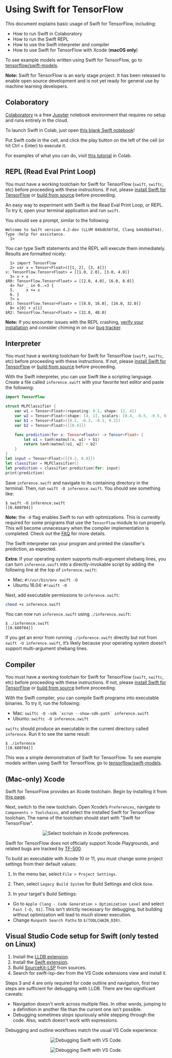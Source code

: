# Using Swift for TensorFlow

This document explains basic usage of Swift for TensorFlow, including:
* How to run Swift in Colaboratory
* How to run the Swift REPL
* How to use the Swift interpreter and compiler
* How to use Swift for TensorFlow with Xcode (**macOS only**)

To see example models written using Swift for TensorFlow, go to [tensorflow/swift-models](https://github.com/tensorflow/swift-models).

**Note:** Swift for TensorFlow is an early stage project. It has been released to enable open source development and is not yet ready for general use by machine learning developers.

## Colaboratory

[Colaboratory](https://colab.research.google.com) is a free [Jupyter](https://jupyter.org/) notebook environment that requires no setup and runs entirely in the cloud.

To launch Swift in Colab, just open [this blank Swift notebook](https://colab.research.google.com/github/tensorflow/swift/blob/master/notebooks/blank_swift.ipynb)!

Put Swift code in the cell, and click the play button on the left of the cell (or hit Ctrl + Enter) to execute it.

For examples of what you can do, visit [this tutorial](https://colab.research.google.com/github/tensorflow/swift/blob/master/docs/site/tutorials/model_training_walkthrough.ipynb) in Colab.

## REPL (Read Eval Print Loop)

You must have a working toolchain for Swift for TensorFlow (`swift`, `swiftc`, etc) before proceeding with these instructions. If not, please [install Swift for TensorFlow](Installation.md) or [build from source](https://github.com/apple/swift/blob/tensorflow/README.md) before proceeding.

An easy way to experiment with Swift is the Read Eval Print Loop, or REPL. To try it, open your terminal application and run `swift`.

You should see a prompt, similar to the following:

```console
Welcome to Swift version 4.2-dev (LLVM 04bdb56f3d, Clang b44dbbdf44). Type :help for assistance.
  1>
```

You can type Swift statements and the REPL will execute them immediately. Results are formatted nicely:

```console
  1> import TensorFlow
  2> var x = Tensor<Float>([[1, 2], [3, 4]])
x: TensorFlow.Tensor<Float> = [[1.0, 2.0], [3.0, 4.0]]
  3> x + x
$R0: TensorFlow.Tensor<Float> = [[2.0, 4.0], [6.0, 8.0]]
  4> for _ in 0..<3 {
  5.     x += x
  6. }
  7> x
$R1: TensorFlow.Tensor<Float> = [[8.0, 16.0], [24.0, 32.0]]
  8> x[0] + x[1]
$R2: TensorFlow.Tensor<Float> = [32.0, 48.0]
```

**Note:** If you encounter issues with the REPL crashing,
[verify your installation](./Installation.md#verify-the-installation) and
consider chiming in on our
[bug tracker](https://bugs.swift.org/browse/TF-940).

## Interpreter

You must have a working toolchain for Swift for TensorFlow (`swift`, `swiftc`, etc) before proceeding with these instructions. If not, please [install Swift for TensorFlow](Installation.md) or [build from source](https://github.com/apple/swift/blob/tensorflow/README.md) before proceeding.

With the Swift interpreter, you can use Swift like a scripting language. Create a file called `inference.swift` with your favorite text editor and paste the following:

```swift
import TensorFlow

struct MLPClassifier {
    var w1 = Tensor<Float>(repeating: 0.1, shape: [2, 4])
    var w2 = Tensor<Float>(shape: [4, 1], scalars: [0.4, -0.5, -0.5, 0.4])
    var b1 = Tensor<Float>([0.2, -0.3, -0.3, 0.2])
    var b2 = Tensor<Float>([[0.4]])

    func prediction(for x: Tensor<Float>) -> Tensor<Float> {
        let o1 = tanh(matmul(x, w1) + b1)
        return tanh(matmul(o1, w2) + b2)
    }
}
let input = Tensor<Float>([[0.2, 0.8]])
let classifier = MLPClassifier()
let prediction = classifier.prediction(for: input)
print(prediction)
```

Save `inference.swift` and navigate to its containing directory in the terminal. Then, run `swift -O inference.swift`. You should see something like:

```console
$ swift -O inference.swift
[[0.680704]]
```

**Note:** the `-O` flag enables Swift to run with optimizations. This is currently required for some programs that use the `TensorFlow` module to run properly.  This will become unnecessary when the compiler implementation is completed. Check out the [FAQ](https://github.com/tensorflow/swift/blob/master/FAQ.md#why-do-i-get-error-array-input-is-not-a-constant-array-of-tensors) for more details.

The Swift interpreter ran your program and printed the classifier's prediction, as expected.

**Extra**: If your operating system supports multi-argument shebang lines, you can turn `inference.swift` into a directly-invokable script by adding the following line at the top of `inference.swift`:

* Mac: `#!/usr/bin/env swift -O`
* Ubuntu 16.04: `#!swift -O`

Next, add executable permissions to `inference.swift`:

```bash
chmod +x inference.swift
```

You can now run `inference.swift` using `./inference.swift`:

```console
$ ./inference.swift
[[0.680704]]
```

If you get an error from running `./inference.swift` directly but not from `swift -O inference.swift`, it’s likely because your operating system doesn’t support multi-argument shebang lines.

## Compiler

You must have a working toolchain for Swift for TensorFlow (`swift`, `swiftc`, etc) before proceeding with these instructions. If not, please [install Swift for TensorFlow](Installation.md) or [build from source](https://github.com/apple/swift/blob/tensorflow/README.md) before proceeding.

With the Swift compiler, you can compile Swift programs into executable binaries. To try it, run the following:
* Mac: ``swiftc -O -sdk `xcrun --show-sdk-path` inference.swift``
* Ubuntu: `swiftc -O inference.swift`

`swiftc` should produce an executable in the current directory called `inference`. Run it to see the same result:

```console
$ ./inference
[[0.680704]]
```

This was a simple demonstration of Swift for TensorFlow. To see example models written using Swift for TensorFlow, go to [tensorflow/swift-models](https://github.com/tensorflow/swift-models).

## (Mac-only) Xcode

Swift for TensorFlow provides an Xcode toolchain. Begin by installing it from [this page](Installation.md).

Next, switch to the new toolchain. Open Xcode’s `Preferences`, navigate to `Components > Toolchains`, and select the installed Swift for TensorFlow toolchain. The name of the toolchain should start with "Swift for TensorFlow".

<p align="center">
  <img src="docs/images/Installation-XcodePreferences.png?raw=true" alt="Select toolchain in Xcode preferences."/>
</p>

Swift for TensorFlow does not officially support Xcode Playgrounds, and related bugs are tracked by [TF-500](https://bugs.swift.org/browse/TF-500).

To build an executable with Xcode 10 or 11, you must change some project settings from their default values:

 1. In the menu bar, select `File > Project Settings`.

 2. Then, select `Legacy Build System` for Build Settings and click `Done`.

 3. In your target's Build Settings:
   * Go to `Apple Clang - Code Generation > Optimization Level` and select `Fast [-O, O1]`. This isn't strictly necessary for debugging, but building without optimization will lead to much slower execution.
   * Change `Runpath Search Paths` to `$(TOOLCHAIN_DIR)`.

## Visual Studio Code setup for Swift (only tested on Linux)

1. Install the [LLDB extension](https://marketplace.visualstudio.com/items?itemName=vadimcn.vscode-lldb).
2. Install the [Swift extension](https://marketplace.visualstudio.com/items?itemName=vknabel.vscode-swift-development-environment).
3. Build [SourceKit-LSP](https://github.com/apple/sourcekit-lsp#building-on-linux) from sources.
4. Search for swift-lsp-dev from the VS Code extensions view and install it.

Steps 3 and 4 are only required for code outline and navigation, first two steps are sufficient for debugging with LLDB. There are two significant caveats:

* Navigation doesn't work across multiple files. In other words, jumping to a definition in another file than the current one isn't possible.
* Debugging sometimes stops spuriously while stepping through the code. Also, watch doesn't work with expressions.

Debugging and outline workflows match the usual VS Code experience:

<p align="center">
  <img src="docs/images/VSCodeSwiftDebug.png?raw=true" alt="Debugging Swift with VS Code."/>
</p>

<p align="center">
  <img src="docs/images/VSCodeSwiftOutline.png?raw=true" alt="Debugging Swift with VS Code."/>
</p>
